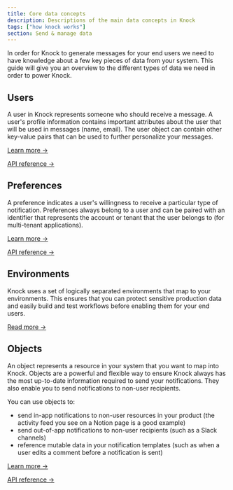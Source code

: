 ```yaml
---
title: Core data concepts
description: Descriptions of the main data concepts in Knock
tags: ["how knock works"]
section: Send & manage data
---
```


In order for Knock to generate messages for your end users we need to have knowledge about a
few key pieces of data from your system. This guide will give you an overview to the different types of data we need
in order to power Knock.

## Users

A user in Knock represents someone who should receive a message. A user's profile information
contains important attributes about the user that will be used in messages (name, email).
The user object can contain other key-value pairs that can be used to further personalize your messages.

[Learn more →](/send-and-manage-data/users)

[API reference →](/reference#users)

<!-- ## Lists

A list groups users together to represent sets of individuals who may need to be notified as a group.
Lists typically map to your relationship hierarchies such as groups, teams, or project members. Lists
are an essential abstraction for when your system needs to notify many users at once as the result
of a triggered workflow (such as a new comment workflow that sends messages to all members of the parent document.)

[Read more →](/send-and-manage-data/lists) -->

## Preferences

A preference indicates a user's willingness to receive a particular type of notification. Preferences
always belong to a user and can be paired with an identifier that represents the account
or tenant that the user belongs to (for multi-tenant applications).

[Learn more →](/send-and-manage-data/preferences)

[API reference →](/reference#preferences)

## Environments

Knock uses a set of logically separated environments that map to your environments. This ensures that
you can protect sensitive production data and easily build and test workflows before enabling them for your end users.

[Read more →](/send-and-manage-data/environments)

## Objects

An object represents a resource in your system that you want to map into Knock. Objects are a powerful and flexible way to ensure Knock always has the most up-to-date information required to send your notifications. They also enable you to send notifications to non-user recipients.

You can use objects to:

- send in-app notifications to non-user resources in your product (the activity feed you see on a Notion page is a good example)
- send out-of-app notifications to non-user recipients (such as a Slack channels)
- reference mutable data in your notification templates (such as when a user edits a comment before a notification is sent)

[Learn more →](/)

[API reference →](/reference#objects)
